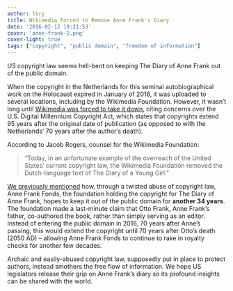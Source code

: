 ```yaml
---
author: lbry
title: Wikimedia Forced to Remove Anne Frank's Diary
date: '2016-02-12 19:21:53'
cover: 'anne-frank-2.png'
cover-light: true
tags: ["copyright", "public domain", "freedom of information"]
---
```


US copyright law seems hell-bent on keeping The Diary of Anne Frank out of the public domain.

When the copyright in the Netherlands for this seminal autobiographical work on the Holocaust expired in January of 2016, it was uploaded to several locations, including by the Wikimedia Foundation. However, it wasn’t long until [Wikimedia was forced to take it down](https://torrentfreak.com/u-s-copyright-law-forces-wikimedia-to-remove-public-domain-anne-frank-diary-160211/), citing concerns over the U.S. Digital Millennium Copyright Act, which states that copyrights extend 95 years after the original date of publication (as opposed to with the Netherlands’ 70 years after the author’s death).

According to Jacob Rogers, counsel for the Wikimedia Foundation:

>“Today, in an unfortunate example of the overreach of the United States’ current copyright law, the Wikimedia Foundation removed the Dutch-language text of The Diary of a Young Girl.”

[We previously mentioned](http://blog.lbry.io/its-time-to-liberate-anne-franks-diary/) how, through a twisted abuse of copyright law, Anne Frank Fonds, the foundation holding the copyright for The Diary of Anne Frank, hopes to keep it out of the public domain for **another 34 years**. The foundation made a last-minute claim that Otto Frank, Anne Frank’s father, co-authored the book, rather than simply serving as an editor. Instead of entering the public domain in 2016, 70 years after Anne’s passing, this would extend the copyright until 70 years after Otto’s death (2050 AD) – allowing Anne Frank Fonds to continue to rake in royalty checks for another few decades.

Archaic and easily-abused copyright law, supposedly put in place to protect authors, instead smothers the free flow of information. We hope US legislators release their grip on Anne Frank’s diary so its profound insights can be shared with the world.
